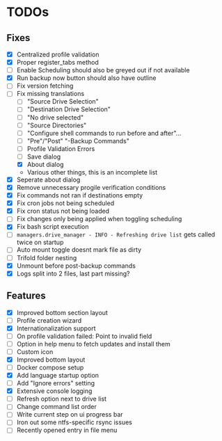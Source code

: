 # TODOs

## Fixes
- [x] Centralized profile validation
- [x] Proper register_tabs method
- [ ] Enable Scheduling should also be greyed out if not available
- [x] Run backup now button should also have outline
- [ ] Fix version fetching
- [ ] Fix missing translations
    - [ ] "Source Drive Selection"
    - [ ] "Destination Drive Selection"
    - [ ] "No drive selected"
    - [ ] "Source Directories"
    - [ ] "Configure shell commands to run before and after"...
    - [ ] "Pre"/"Post" "-Backup Commands"
    - [ ] Profile Validation Errors
    - [ ] Save dialog
    - [x] About dialog
    - Various other things, this is an incomplete list
- [x] Seperate about dialog
- [x] Remove unnecessary progile verification conditions
- [x] Fix commands not ran if destinations empty
- [x] Fix cron jobs not being scheduled
- [x] Fix cron status not being loaded
- [ ] Fix changes only being applied when toggling scheduling
- [x] Fix bash script execution
- [ ] `managers.drive_manager - INFO - Refreshing drive list` gets called twice on startup
- [ ] Auto mount toggle doesnt mark file as dirty
- [ ] Trifold folder nesting
- [x] Unmount before post-backup commands
- [x] Logs split into 2 files, last part missing?

## Features
- [x] Improved bottom section layout
- [ ] Profile creation wizard
- [x] Internationalization support
- [ ] On profile validation failed: Point to invalid field
- [ ] Option in help menu to fetch updates and install them
- [ ] Custom icon
- [x] Improved bottom layout
- [ ] Docker compose setup
- [x] Add language startup option
- [ ] Add "Ignore errors" setting
- [x] Extensive console logging
- [ ] Refresh option next to drive list
- [ ] Change command list order
- [ ] Write current step on ui progress bar
- [ ] Iron out some ntfs-specific rsync issues
- [ ] Recently opened entry in file menu
